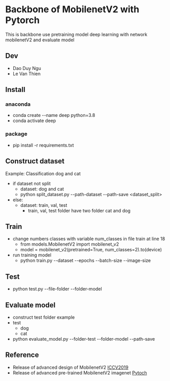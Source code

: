 # Backbone of MobilenetV2 with Pytorch
This is backbone use pretraining model deep learning with network mobilenetV2 and evaluate model
## Dev
- Dao Duy Ngu
- Le Van Thien
## Install
### anaconda
- conda create --name deep python=3.8
- conda activate deep
### package
- pip install -r requirements.txt
## Construct dataset
Example: Classification dog and cat
- if dataset not split
  - dataset: dog and cat
  - python split_dataset.py --path-dataset <dataset> --path-save <dataset_split>
- else:
  - dataset: train, val, test
    - train, val, test folder have two folder cat and dog
## Train
- change numbers classes with variable num_classes in file train at line 18
  - from models.MobilenetV2 import mobilenet_v2
  - model = mobilenet_v2(pretrained=True, num_classes=2).to(device)
- run training model
  - python train.py --dataset <path dataset> --epochs <numbers epochs> --batch-size <size of batch> --image-size <size input>
## Test
- python test.py --file-folder <folder contain image> --folder-model <folder contain model>
## Evaluate model
- construct test folder example
- test
  - dog
  - cat
- python evaluate_model.py --folder-test <folder test> --folder-model <folder contain model> --path-save <folder save>
## Reference
- Release of advanced design of MobilenetV2 [ICCV2019](https://arxiv.org/pdf/1801.04381.pdf)
- Release of advanced pre-trained MobilenetV2 imagenet [Pytoch](https://pytorch.org/hub/pytorch_vision_mobilenet_v2/)














